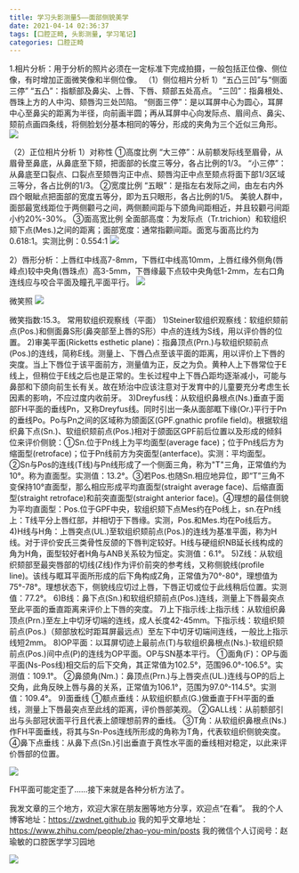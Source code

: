 ```yaml
---
title: 学习头影测量5——面部侧貌美学
date: 2021-04-14 02:36:37
tags: [口腔正畸, 头影测量, 学习笔记]
categories: 口腔正畸
---
```

1.相片分析：用于分析的照片必须在一定标准下完成拍摄，一般包括正位像、侧位像，有时增加正面微笑像和半侧位像。
（1）侧位相片分析
1）“五凸三凹”与“侧面三停”
“五凸”：指额部及鼻尖、上唇、下唇、颏部五处高点。
“三凹”：指鼻根处、唇珠上方的人中沟、颏唇沟三处凹陷。
“侧面三停”：是以耳屏中心为圆心，耳屏中心至鼻尖的距离为半径，向前画半圆；再从耳屏中心向发际点、眉间点、鼻尖、颏前点画四条线，将侧脸划分基本相同的等分，形成的夹角为三个近似三角形。
![](https://zymblog-1258069789.cos.ap-chengdu.myqcloud.com/blog0243-tycl05/01.png)

（2）正位相片分析
1）对称性
①高度比例
“大三停”：从前额发际线至眉骨，从眉骨至鼻底，从鼻底至下颏，把面部的长度三等分，各占比例的1/3。
“小三停”：从鼻底至口裂点、口裂点至颏唇沟正中点、颏唇沟正中点至颏点将面下部1/3区域三等分，各占比例的1/3。
②宽度比例
“五眼”：是指左右发际之间，由左右内外四个眼眦点把面部的宽度五等分，即为五只眼形，各占比例的1/5。
美貌人群中，面部最宽线距位于两侧颧弓之间，两侧颞间距与下颌角间距相近，并且较颧弓间距小约20%-30%。
③面高宽比例
全面部高度：为发际点（Tr.trichion）和软组织颏下点(Mes.)之间的距离；面部宽度：通常指颧间距。面宽与面高比约为0.618:1。实测比例：0.554:1
![](https://zymblog-1258069789.cos.ap-chengdu.myqcloud.com/blog0243-tycl05/02.png)


2）唇形分析：上唇红中线高7-8mm，下唇红中线高10mm，上唇红缘外侧角(唇峰点)较中央角(唇珠点）高3-5mm，下唇缘最下点较中央角低1-2mm，左右口角连线应与咬合平面及瞳孔平面平行。
![](https://zymblog-1258069789.cos.ap-chengdu.myqcloud.com/blog0243-tycl05/03.png)

微笑照
![](https://zymblog-1258069789.cos.ap-chengdu.myqcloud.com/blog0243-tycl05/04.png)

微笑指数:15.3。
常用软组织观察线（平面）
1)Steiner软组织观察线：软组织颏前点(Pos.)和侧面鼻S形(鼻突部至上唇的S形）中点的连线为S线，用以评价唇的位置。
2)审美平面(Ricketts esthetic plane)：指鼻顶点(Prn.)与软组织颏前点(Pos.)的连线，简称E线。测量上、下唇凸点至该平面的距离，用以评价上下唇的突度。当上下唇位于该平面前方，测量值为正，反之为负。黄种人上下唇常位于E线上，但稍位于E线之后也是正常的。生长过程中上下唇凸距均逐渐减小，可能与鼻部和下颌向前生长有关。故在矫治中应该注意对于发育中的儿童要充分考虑生长因素的影响，不应过度内收前牙。
3)Dreyfus线：从软组织鼻根点(Ns.)垂直于面部FH平面的垂线Pn，又称Dreyfus线。同时引出一条从面部眶下缘(Or.)平行于Pn的垂线Po。Po与Pn之间的区域称为颌面区(GPF.gnathic profile field)。根据软组织鼻下点(Sn.)、软组织颏前点(Pos.)相对于颌面区GPF前后位置以及形成的倾斜位来评价侧貌：①Sn.位于Pn线上为平均面型(average face)；位于Pn线后方为缩面型(retroface)；位于Pn线前方为突面型(anterface)。实测：平均面型。②Sn与Pos的连线(T线)与Pn线形成了一个侧面三角，称为"T"三角，正常值约为10°。称为直面型。实测值：13.2°。③若Pos.也随Sn.相应地异位，即“T”三角不变保持10°直面型，那么相应形成平均直面型(straight average face)、后缩直面型(straight retroface)和前突直面型(straight anterior face)。④理想的最佳侧貌为平均直面型：Pos.位于GPF中央，软组织颏下点Mes约在Po线上，sn.在Pn线上：T线平分上唇红部，并相切于下唇缘。实测，Pos.和Mes.均在Po线后方。
4)H线与H角：上唇突点(UL.)至软组织颏前点(Pos.)的连线为基准平面，称为H线。对于评价安氏三类骨性反颌的下唇判定较好。H线与硬组织NB延长线构成的角为H角，面型较好者H角与ANB关系较为恒定。实测值：6.1°。
5)Z线：从软组织颏部至最突唇部的切线(Z线)作为评价前突的参考线，又称侧貌线(profile line)。该线与眶耳平面所形成的后下角构成Z角，正常值为70°-80°，理想值为75°-78°。理想状态下，侧貌线应切过上唇，下唇正切或位于此线稍后位置。实测值：77.2°。
6)B线：鼻下点(Sn.)和软组织颏前点(Pos.)连线，测量上下唇最突点至此平面的垂直距离来评价上下唇的突度。
7)上下指示线:上指示线：从软组织鼻顶点(Prn.)至左上中切牙切端的连线，成人长度42-45mm。下指示线：软组织颏前点(Pos.)（颏部放松时距耳屏最远点）至左下中切牙切端间连线，一般比上指示线短2mm。
8)OP平面：以耳屏切迹上最前点(T)与软组织鼻根点(Ns.)-软组织颏前点(Pos.)间中点(P)的连线为OP平面。OP与SN基本平行。
①面角(F)：OP与面平面(Ns-Pos线)相交后的后下交角，其正常值为102.5°，范围96.0°-106.5°。实测值：109.1°。
②鼻颌角(Nm.)：鼻顶点(Prn.)与上唇突点(UL.)连线与OP的后上交角，此角反映上唇与鼻的关系，正常值为106.1°，范围为97.0°-114.5°。实测值：109.4°。
9)面垂线
①额点垂线：从软组织额点(G.)做垂直于FH平面的垂线，测量上下唇最突点至此线的距离，评价唇部美观。
②GALL线：从前额部引出与头部冠状面平行且代表上颌理想前界的垂线。
③T角：从软组织鼻根点(Ns.)作FH平面垂线，将其与Sn-Pos连线所形成的角称为T角，代表软组织侧貌突度。
④鼻下点垂线：从鼻下点(Sn.)引出垂直于真性水平面的垂线相对稳定，以此来评价唇部的位置。

![](https://zymblog-1258069789.cos.ap-chengdu.myqcloud.com/blog0243-tycl05/05.png)


FH平面可能定歪了......接下来就是各种分析方法了。






我发文章的三个地方，欢迎大家在朋友圈等地方分享，欢迎点“在看”。
我的个人博客地址：https://zwdnet.github.io
我的知乎文章地址： https://www.zhihu.com/people/zhao-you-min/posts
我的微信个人订阅号：赵瑜敏的口腔医学学习园地




![](https://zymblog-1258069789.cos.ap-chengdu.myqcloud.com/other/wx.jpg)